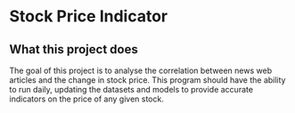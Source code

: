 # Stock Price Indicator

## What this project does
The goal of this project is to analyse the correlation between news web articles and the change in stock price. This program should have the ability to run daily, updating the datasets and models to provide accurate indicators on the price of any given stock.